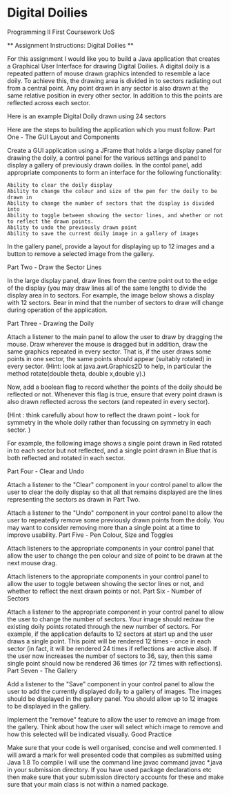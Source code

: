 # Digital Doilies

Programming II First Coursework UoS

** Assignment Instructions: Digital Doilies **

For this assignment I would like you to build a Java application that creates a Graphical User Interface for drawing Digital Doilies. A digital doily is a repeated pattern of mouse drawn graphics intended to resemble a lace doily. To achieve this, the drawing area is divided in to sectors radiating out from a central point. Any point drawn in any sector is also drawn at the same relative position in every other sector. In addition to this the points are reflected across each sector.

Here is an example Digital Doily drawn using 24 sectors

Here are the steps to building the application which you must follow:
Part One - The GUI Layout and Components

Create a GUI application using a JFrame that holds a large display panel for drawing the doily, a control panel for the various settings and panel to display a gallery of previously drawn doilies. In the contol panel, add appropriate components to form an interface for the following functionality:

    Ability to clear the doily display
    Ability to change the colour and size of the pen for the doily to be drawn in
    Ability to change the number of sectors that the display is divided into
    Ability to toggle between showing the sector lines, and whether or not to reflect the drawn points.
    Ability to undo the previously drawn point
    Ability to save the current doily image in a gallery of images

In the gallery panel, provide a layout for displaying up to 12 images and a button to remove a selected image from the gallery.

Part Two - Draw the Sector Lines

In the large display panel, draw lines from the centre point out to the edge of the display (you may draw lines all of the same length) to divide the display area in to sectors. For example, the image below shows a display with 12 sectors. Bear in mind that the number of sectors to draw will change during operation of the application.

Part Three - Drawing the Doily

Attach a listener to the main panel to allow the user to draw by dragging the mouse. Draw wherever the mouse is dragged but in addition, draw the same graphics repeated in every sector. That is, if the user draws some points in one sector, the same points should appear (suitably rotated) in every sector. (Hint: look at java.awt.Graphics2D to help, in particular the method rotate(double theta, double x,double y).)

Now, add a boolean flag to record whether the points of the doily should be reflected or not. Whenever this flag is true, ensure that every point drawn is also drawn reflected across the sectors (and repeated in every sector).

(Hint : think carefully about how to reflect the drawn point - look for symmetry in the whole doily rather than focussing on symmetry in each sector. )

For example, the following image shows a single point drawn in Red rotated in to each sector but not reflected, and a single point drawn in Blue that is both reflected and rotated in each sector.

Part Four - Clear and Undo

Attach a listener to the "Clear" component in your control panel to allow the user to clear the doily display so that all that remains displayed are the lines representing the sectors as drawn in Part Two.

Attach a listener to the "Undo" component in your control panel to allow the user to repeatedly remove some previously drawn points from the doily. You may want to consider removing more than a single point at a time to improve usability.
Part Five - Pen Colour, Size and Toggles

Attach listeners to the appropriate components in your control panel that allow the user to change the pen colour and size of point to be drawn at the next mouse drag.

Attach listeners to the appropriate components in your control panel to allow the user to toggle between showing the sector lines or not, and whether to reflect the next drawn points or not.
Part Six - Number of Sectors

Attach a listener to the appropriate component in your control panel to allow the user to change the number of sectors. Your image should redraw the existing doily points rotated through the new number of sectors. For example, if the application defaults to 12 sectors at start up and the user draws a single point. This point will be rendered 12 times - once in each sector (in fact, it will be rendered 24 times if reflections are active also). If the user now increases the number of sectors to 36, say, then this same single point should now be rendered 36 times (or 72 times with reflections).
Part Seven - The Gallery

Add a listener to the "Save" component in your control panel to allow the user to add the currently displayed doily to a gallery of images. The images should be displayed in the gallery panel. You should allow up to 12 images to be displayed in the gallery.

Implement the "remove" feature to allow the user to remove an image from the gallery. Think about how the user will select which image to remove and how this selected will be indicated visually.
Good Practice

Make sure that your code is well organised, concise and well commented. I will award a mark for well presented code that compiles as submitted using Java 1.8 To compile I will use the command line javac command javac *.java in your submission directory. If you have used package declarations etc then make sure that your submission directory accounts for these and make sure that your main class is not within a named package. 

